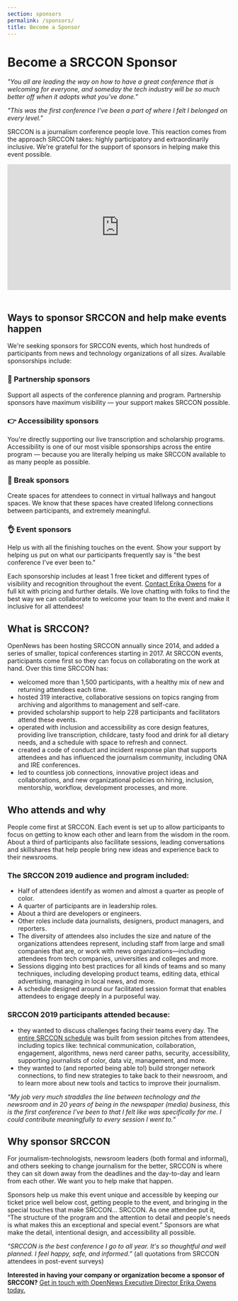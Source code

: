 ```yaml
---
section: sponsors
permalink: /sponsors/
title: Become a Sponsor
---
```

# Become a SRCCON Sponsor

_"You all are leading the way on how to have a great conference that is welcoming for everyone, and someday the tech industry will be so much better off when it adopts what you've done."_ 

_"This was the first conference I've been a part of where I felt I belonged on every level."_ 

SRCCON is a journalism conference people love. This reaction comes from the approach SRCCON takes: highly participatory and extraordinarily inclusive. We're grateful for the support of sponsors in helping make this event possible.

<style>.embed-container { position: relative; padding-bottom: 56.25%; margin-bottom: 50px; height: 0; overflow: hidden; max-width: 100%; } .embed-container iframe, .embed-container object, .embed-container embed { position: absolute; top: 0; left: 0; width: 100%; height: 100%; }</style><div class='embed-container'><iframe src='https://player.vimeo.com/video/180221748' frameborder='0' webkitAllowFullScreen mozallowfullscreen allowFullScreen></iframe></div>


## Ways to sponsor SRCCON and help make events happen

We're seeking sponsors for SRCCON events, which host hundreds of participants from news and technology organizations of all sizes. Available sponsorships include:

### 👏 Partnership sponsors
Support all aspects of the conference planning and program. Partnership sponsors have maximum visibility — your support makes SRCCON possible.

### 👉 Accessibility sponsors
You're directly supporting our live transcription and scholarship programs. Accessibility is one of our most visible sponsorships across the entire program — because you are literally helping us make SRCCON available to as many people as possible.

### 🙌 Break sponsors
Create spaces for attendees to connect in virtual hallways and hangout spaces. We know that these spaces have created lifelong connections between participants, and extremely meaningful.

### 👌 Event sponsors 
Help us with all the finishing touches on the event. Show your support by helping us put on what our participants frequently say is "the best conference I've ever been to."

Each sponsorship includes at least 1 free ticket and different types of visibility and recognition throughout the event. [Contact Erika Owens](mailto:erika@opennews.org) for a full kit with pricing and further details. We love chatting with folks to find the best way we can collaborate to welcome your team to the event and make it inclusive for all attendees!

## What is SRCCON?

OpenNews has been hosting SRCCON annually since 2014, and added a series of smaller, topical conferences starting in 2017. At SRCCON events, participants come first so they can focus on collaborating on the work at hand. Over this time SRCCON has:

- welcomed more than 1,500 participants, with a healthy mix of new and returning attendees each time.
- hosted 319 interactive, collaborative sessions on topics ranging from archiving and algorithms to management and self-care.
- provided scholarship support to help 228 participants and facilitators attend these events.
- operated with inclusion and accessibility as core design features, providing live transcription, childcare, tasty food and drink for all dietary needs, and a schedule with space to refresh and connect.
- created a code of conduct and incident response plan that supports attendees and has influenced the journalism community, including ONA and IRE conferences.
- led to countless job connections, innovative project ideas and collaborations, and new organizational policies on hiring, inclusion, mentorship, workflow, development processes, and more.

## Who attends and why

People come first at SRCCON. Each event is set up to allow participants to focus on getting to know each other and learn from the wisdom in the room. About a third of participants also facilitate sessions, leading conversations and skillshares that help people bring new ideas and experience back to their newsrooms. 

### The SRCCON 2019 audience and program included:

- Half of attendees identify as women and almost a quarter as people of color.
- A quarter of participants are in leadership roles. 
- About a third are developers or engineers. 
- Other roles include data journalists, designers, product managers, and reporters.
- The diversity of attendees also includes the size and nature of the organizations attendees represent, including staff from large and small companies that are, or work with news organizations—including attendees from tech companies, universities and colleges and more.
- Sessions digging into best practices for all kinds of teams and so many techniques, including developing product teams, editing data, ethical advertising, managing in local news, and more.
- A schedule designed around our facilitated session format that enables attendees to engage deeply in a purposeful way.

### SRCCON 2019 participants attended because:

- they wanted to discuss challenges facing their teams every day. The [entire SRCCON schedule](https://2019.srccon.org/schedule) was built from session pitches from attendees, including topics like: technical communication, collaboration, engagement, algorithms, news nerd career paths, security, accessibility, supporting journalists of color, data viz, management, and more.
- they wanted to (and reported being able to!) build stronger network connections, to find new strategies to take back to their newsroom, and to learn more about new tools and tactics to improve their journalism.

_“My job very much straddles the line between technology and the newsroom and in 20 years of being in the newspaper (media) business, this is the first conference I've been to that I felt like was specifically for me. I could contribute meaningfully to every session I went to.”_

## Why sponsor SRCCON

For journalism-technologists, newsroom leaders (both formal and informal), and others seeking to change journalism for the better, SRCCON is where they can sit down away from the deadlines and the day-to-day and learn from each other. We want you to help make that happen.

Sponsors help us make this event unique and accessible by keeping our ticket price well below cost, getting people to the event, and bringing in the special touches that make SRCCON… SRCCON. As one attendee put it, “The structure of the program and the attention to detail and people's needs is what makes this an exceptional and special event.” Sponsors are what make the detail, intentional design, and accessibility all possible.

_“SRCCON is the best conference I go to all year. It's so thoughtful and well planned. I feel happy, safe, and informed.”_ (all quotations from SRCCON attendees in post-event surveys)

**Interested in having your company or organization become a sponsor of SRCCON?** [Get in touch with OpenNews Executive Director Erika Owens today.](mailto:erika@opennews.org)
